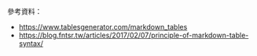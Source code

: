 參考資料：
- https://www.tablesgenerator.com/markdown_tables
- https://blog.fntsr.tw/articles/2017/02/07/principle-of-markdown-table-syntax/